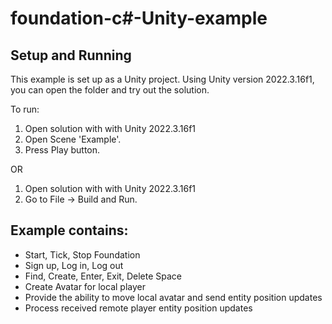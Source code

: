 # foundation-c#-Unity-example

## Setup and Running
This example is set up as a Unity project. Using Unity version 2022.3.16f1, you can open the folder and try out the solution.

To run:

1. Open solution with with Unity 2022.3.16f1
2. Open Scene 'Example'.
3. Press Play button.

OR

1. Open solution with with Unity 2022.3.16f1
2. Go to File -> Build and Run.

## Example contains: 
- Start, Tick, Stop Foundation
- Sign up, Log in, Log out
- Find, Create, Enter, Exit, Delete Space
- Create Avatar for local player
- Provide the ability to move local avatar and send entity position updates
- Process received remote player entity position updates
